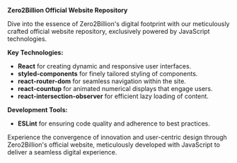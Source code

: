 **Zero2Billion Official Website Repository**

Dive into the essence of Zero2Billion's digital footprint with our meticulously crafted official website repository, exclusively powered by JavaScript technologies.

**Key Technologies:**
- **React** for creating dynamic and responsive user interfaces.
- **styled-components** for finely tailored styling of components.
- **react-router-dom** for seamless navigation within the site.
- **react-countup** for animated numerical displays that engage users.
- **react-intersection-observer** for efficient lazy loading of content.

**Development Tools:**
- **ESLint** for ensuring code quality and adherence to best practices.

Experience the convergence of innovation and user-centric design through Zero2Billion's official website, meticulously developed with JavaScript to deliver a seamless digital experience.
